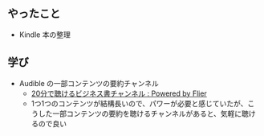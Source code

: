 ## やったこと

- Kindle 本の整理

## 学び

- Audible の一部コンテンツの要約チャンネル
  - [20分で聴けるビジネス書チャンネル : Powered by Flier](https://www.audible.co.jp/podcast/20%E5%88%86%E3%81%A7%E8%81%B4%E3%81%91%E3%82%8B%E3%83%93%E3%82%B8%E3%83%8D%E3%82%B9%E6%9B%B8%E3%83%81%E3%83%A3%E3%83%B3%E3%83%8D%E3%83%AB-Powered-by-Flier/B09PVS4Y4D?ref_pageloadid=7C9dUkOoEJeUSLyA&pf_rd_p=3c78c7fd-95e4-4bfd-802e-96b83468f693&pf_rd_r=CA33YMQJTSKS4H7KWX30&plink=8SBF3PFk66Ythfpv&pageLoadId=6al23wS8VsTQtBaX&creativeId=e2ad552e-97ba-40c7-9934-5d95cf5bc11c&ref=a_cat_E3839_c14_adblp13nmpal_1_6)
  - 1つ1つのコンテンツが結構長いので、パワーが必要と感じていたが、こうした一部コンテンツの要約を聴けるチャンネルがあると、気軽に聴けるので良い
